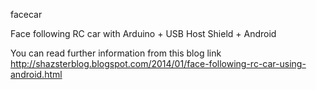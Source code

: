 facecar

Face following RC car with Arduino + USB Host Shield + Android 

You can read further information from this blog link http://shazsterblog.blogspot.com/2014/01/face-following-rc-car-using-android.html
